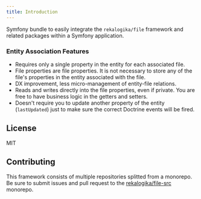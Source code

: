 ```yaml
---
title: Introduction
---
```


Symfony bundle to easily integrate the `rekalogika/file` framework and related
packages within a Symfony application.

### Entity Association Features

* Requires only a single property in the entity for each associated file.
* File properties are file properties. It is not necessary to store any of the
  file's properties in the entity associated with the file.
* DX improvement, less micro-management of entity-file relations.
* Reads and writes directly into the file properties, even if private. You are
  free to have business logic in the getters and setters.
* Doesn't require you to update another property of the entity (`lastUpdated`)
  just to make sure the correct Doctrine events will be fired.

## License

MIT

## Contributing

This framework consists of multiple repositories splitted from a monorepo. Be
sure to submit issues and pull request to the
[rekalogika/file-src](https://github.com/rekalogika/file-src) monorepo.